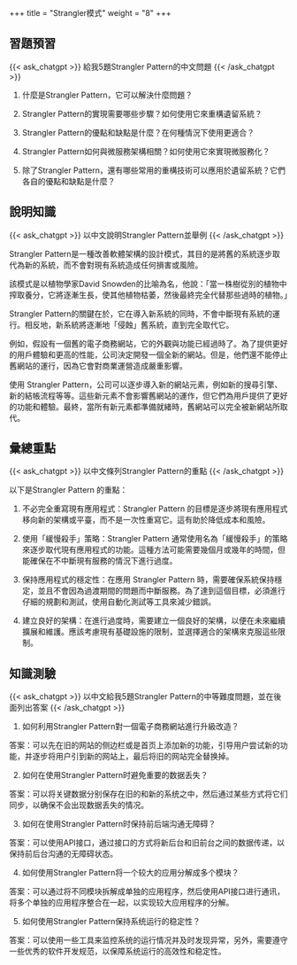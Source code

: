 +++
title = "Strangler模式"
weight = "8"
+++
## 習題預習
{{< ask_chatgpt >}}
給我5題Strangler Pattern的中文問題
{{< /ask_chatgpt >}}



1. 什麼是Strangler Pattern，它可以解決什麼問題？

2. Strangler Pattern的實現需要哪些步驟？如何使用它來重構遺留系統？

3. Strangler Pattern的優點和缺點是什麼？在何種情況下使用更適合？

4. Strangler Pattern如何與微服務架構相關？如何使用它來實現微服務化？

5. 除了Strangler Pattern，還有哪些常用的重構技術可以應用於遺留系統？它們各自的優點和缺點是什麼？   

## 說明知識
{{< ask_chatgpt >}}
以中文說明Strangler Pattern並舉例
{{< /ask_chatgpt >}}



Strangler Pattern是一種改善軟體架構的設計模式，其目的是將舊的系統逐步取代為新的系統，而不會對現有系統造成任何損害或風險。

該模式是以植物學家David Snowden的比喻為名，他說：「當一株樹從別的植物中搾取養分，它將逐漸生長，使其他植物枯萎，然後最終完全代替那些過時的植物。」

Strangler Pattern的關鍵在於，它在導入新系統的同時，不會中斷現有系統的運行。相反地，新系統將逐漸地「侵蝕」舊系統，直到完全取代它。

例如，假設有一個舊的電子商務網站，它的外觀與功能已經過時了。為了提供更好的用戶體驗和更高的性能，公司決定開發一個全新的網站。但是，他們還不能停止舊網站的運行，因為它會對商業運營造成嚴重影響。

使用 Strangler Pattern，公司可以逐步導入新的網站元素，例如新的搜尋引擎、新的結帳流程等等。這些新元素不會影響舊網站的運作，但它們為用戶提供了更好的功能和體驗。最終，當所有新元素都準備就緒時，舊網站可以完全被新網站所取代。   

## 彙總重點
{{< ask_chatgpt >}}
以中文條列Strangler Pattern的重點
{{< /ask_chatgpt >}}



以下是Strangler Pattern 的重點：

1. 不必完全重寫現有應用程式：Strangler Pattern 的目標是逐步將現有應用程式移向新的架構或平臺，而不是一次性重寫它。這有助於降低成本和風險。

2. 使用「緩慢殺手」策略：Strangler Pattern 通常使用名為「緩慢殺手」的策略來逐步取代現有應用程式的功能。這種方法可能需要幾個月或幾年的時間，但能確保在不中斷現有服務的情況下進行過度。

3. 保持應用程式的穩定性：在應用 Strangler Pattern 時，需要確保系統保持穩定，並且不會因為過渡期間的問題而中斷服務。為了達到這個目標，必須進行仔細的規劃和測試，使用自動化測試等工具來減少錯誤。

4. 建立良好的架構：在進行過度時，需要建立一個良好的架構，以便在未來繼續擴展和維護。應該考慮現有基礎設施的限制，並選擇適合的架構來克服這些限制。   

## 知識測驗
{{< ask_chatgpt >}}
以中文給我5題Strangler Pattern的中等難度問題，並在後面列出答案
{{< /ask_chatgpt >}}



1. 如何利用Strangler Pattern對一個電子商務網站進行升級改造？

答案：可以先在旧的网站的侧边栏或是首页上添加新的功能，引导用户尝试新的功能，并逐步将用户引到新的网站上，最后将旧的网站完全替换掉。

2. 如何在使用Strangler Pattern时避免重要的数据丢失？

答案：可以将关键数据分别保存在旧的和新的系统之中，然后通过某些方式将它们同步，以确保不会出现数据丢失的情况。

3. 如何在使用Strangler Pattern时保持前后端沟通无障碍？

答案：可以使用API接口，通过接口的方式将新后台和旧前台之间的数据传递，以保持前后台沟通的无障碍状态。

4. 如何使用Strangler Pattern将一个较大的应用分解成多个模块？

答案：可以通过将不同模块拆解成单独的应用程序，然后使用API接口进行通讯，将多个单独的应用程序整合在一起，以实现较大应用程序的分解。

5. 如何使用Strangler Pattern保持系统运行的稳定性？

答案：可以使用一些工具来监控系统的运行情况并及时发现异常，另外，需要遵守一些优秀的软件开发规范，以保障系统运行的高效性和稳定性。   

